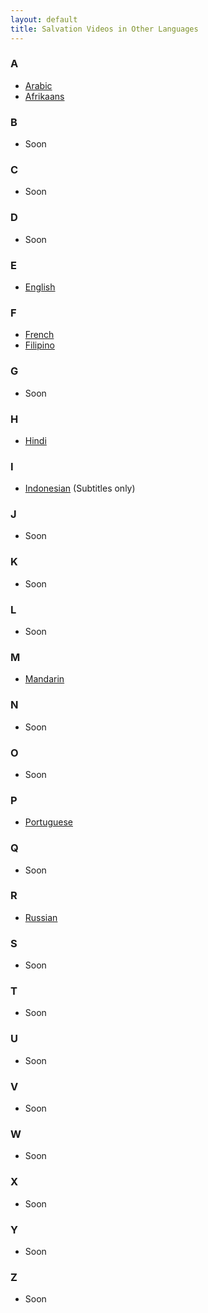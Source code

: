 ```yaml
---
layout: default
title: Salvation Videos in Other Languages
---
```


### A
* [Arabic](https://www.youtube.com/watch?v=_1gOKZ6uLRE)
* [Afrikaans](https://www.youtube.com/watch?v=7C0z6cIqzKM)

### B
* Soon

### C
* Soon

### D
* Soon

### E
* [English](https://www.youtube.com/watch?v=jDkHWgPDRRE)

### F
* [French](https://www.youtube.com/watch?v=lC-jUKkZoCY)
* [Filipino](https://www.youtube.com/watch?v=fC3wSuz8zxQ)

### G
* Soon

### H
* [Hindi](https://www.youtube.com/watch?v=BmGPHKXomAI)

### I
* [Indonesian](https://www.youtube.com/watch?v=skhzwJSZ3m8) (Subtitles only)

### J
* Soon

### K
* Soon

### L
* Soon

### M
* [Mandarin](https://www.youtube.com/watch?v=QRAghM5grkA)

### N
* Soon

### O
* Soon

### P
* [Portuguese](https://www.youtube.com/watch?v=SOHx7t_0yoU)

### Q
* Soon

### R
* [Russian](https://www.youtube.com/watch?v=8tjJQ-I0JCM)

### S
* Soon

### T
* Soon

### U
* Soon

### V
* Soon

### W
* Soon

### X
* Soon

### Y
* Soon

### Z
* Soon

